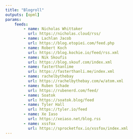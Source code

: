 ```yaml
---
title: "Blogroll"
outputs: [opml]
params:
    feeds:
        - name: Nicholas Whittaker
          url: https://nicholas.cloud/rss/
        - name: Lachlan Jacob
          url: https://blog.etopiei.com/feed.php
        - name: Robert Koch
          url: https://blog.kochie.io/feed/rss.xml
        - name: Nik Skoufis
          url: https://blog.skouf.com/index.xml
        - name: fasterthanlime
          url: https://fasterthanli.me/index.xml
        - name: rachelbythebay
          url: https://rachelbythebay.com/w/atom.xml
        - name: Ruben Schade
          url: https://rubenerd.com/feed/
        - name: Soatok
          url: https://soatok.blog/feed
        - name: Tyler Hall
          url: https://tyler.io/feed
        - name: Xe Iaso
          url: https://xeiaso.net/blog.rss
        - name: xssfox
          url: https://sprocketfox.io/xssfox/index.xml
---
```

